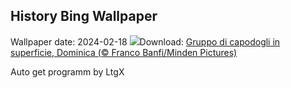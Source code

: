 ## History Bing Wallpaper
Wallpaper date: 2024-02-18
![](https://www.bing.com/th?id=OHR.DominicaWhales_IT-IT8820553852_UHD.jpg&w=1000)Download: [Gruppo di capodogli in superficie, Dominica (© Franco Banfi/Minden Pictures)](https://www.bing.com/th?id=OHR.DominicaWhales_IT-IT8820553852_UHD.jpg)

Auto get programm by LtgX
